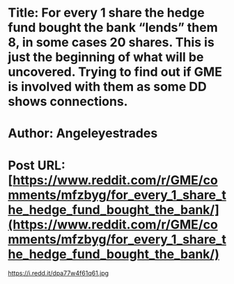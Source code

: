 # Title: For every 1 share the hedge fund bought the bank “lends” them 8, in some cases 20 shares. This is just the beginning of what will be uncovered. Trying to find out if GME is involved with them as some DD shows connections.
# Author: Angeleyestrades
# Post URL: [https://www.reddit.com/r/GME/comments/mfzbyg/for_every_1_share_the_hedge_fund_bought_the_bank/](https://www.reddit.com/r/GME/comments/mfzbyg/for_every_1_share_the_hedge_fund_bought_the_bank/)


https://i.redd.it/dpa77w4f61q61.jpg